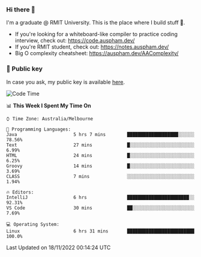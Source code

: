 ### Hi there 👋

I'm a graduate @ RMIT University. This is the place where I build stuff 👀. 

- If you're looking for a whiteboard-like compiler to practice coding interview, check out: https://code.auspham.dev/
- If you're RMIT student, check out: https://notes.auspham.dev/
- Big O complexity cheatsheet: https://auspham.dev/AAComplexity/

### 🔑 Public key

In case you ask, my public key is available [here](https://public.auspham.dev/).

<!--START_SECTION:waka-->
![Code Time](http://img.shields.io/badge/Code%20Time-901%20hrs%2031%20mins-blue)

📊 **This Week I Spent My Time On** 

```text
⌚︎ Time Zone: Australia/Melbourne

💬 Programming Languages: 
Java                     5 hrs 7 mins        ███████████████████░░░░░░   78.56% 
Text                     27 mins             █░░░░░░░░░░░░░░░░░░░░░░░░   6.99% 
HTML                     24 mins             █░░░░░░░░░░░░░░░░░░░░░░░░   6.25% 
Groovy                   14 mins             █░░░░░░░░░░░░░░░░░░░░░░░░   3.69% 
CLASS                    7 mins              ░░░░░░░░░░░░░░░░░░░░░░░░░   1.94%

🔥 Editors: 
IntelliJ                 6 hrs               ███████████████████████░░   92.31% 
VS Code                  30 mins             ██░░░░░░░░░░░░░░░░░░░░░░░   7.69%

💻 Operating System: 
Linux                    6 hrs 31 mins       █████████████████████████   100.0%

```


 Last Updated on 18/11/2022 00:14:24 UTC
<!--END_SECTION:waka-->

<!--
**rockmanvnx6/rockmanvnx6** is a ✨ _special_ ✨ repository because its `README.md` (this file) appears on your GitHub profile.

Here are some ideas to get you started:

- 🔭 I’m currently working on ...
- 🌱 I’m currently learning ...
- 👯 I’m looking to collaborate on ...
- 🤔 I’m looking for help with ...
- 💬 Ask me about ...
- 📫 How to reach me: ...
- 😄 Pronouns: ...
- ⚡ Fun fact: ...
-->
